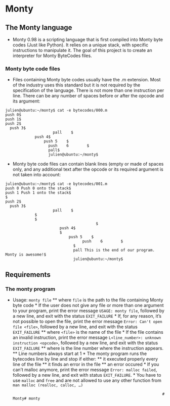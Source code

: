 # Monty

## The Monty language

* Monty 0.98 is a scripting language that is first compiled into Monty byte codes (Just like Python). It relies on a unique stack, with specific instructions to manipulate it. The goal of this project is to create an interpreter for Monty ByteCodes files.

### Monty byte code files

* Files containing Monty byte codes usually have the .m extension. Most of the industry uses this standard but it is not required by the specification of the language. There is not more than one instruction per line. There can be any number of spaces before or after the opcode and its argument:

```
julien@ubuntu:~/monty$ cat -e bytecodes/000.m
push 0$
push 1$
push 2$
  push 3$
                     pall    $
		     push 4$
		         push 5    $
			       push    6        $
			       pall$
			       julien@ubuntu:~/monty$

```
* Monty byte code files can contain blank lines (empty or made of spaces only, and any additional text after the opcode or its required argument is not taken into account:

```
julien@ubuntu:~/monty$ cat -e bytecodes/001.m
push 0 Push 0 onto the stack$
push 1 Push 1 onto the stack$
$
push 2$
  push 3$
                     pall    $
		     $
		     $
		                                $
						push 4$
						$
						    push 5    $
						          push    6        $
							  $
							  pall This is the end of our program. Monty is awesome!$
							  julien@ubuntu:~/monty$

```

## Requirements
### The monty program

* Usage: `monty file`
  	  ** where `file` is the path to the file containing Monty byte code
	  * If the user does not give any file or more than one argument to your program, print the error message `USAGE: monty file`, followed by a new line, and exit with the status `EXIT_FAILURE`
	  * If, for any reason, it’s not possible to open the file, print the error message `Error: Can't open file <file>`, followed by a new line, and exit with the status `EXIT_FAILURE`
	             ** where `<file>` is the name of the file
		     * If the file contains an invalid instruction, print the error message `L<line_number>: unknown instruction <opcode>`, followed by a new line, and exit with the status `EXIT_FAILURE`
		               ** where is the line number where the instruction appears.
			       	   ** Line numbers always start at 1
				   * The monty program runs the bytecodes line by line and stop if either:
				                ** it executed properly every line of the file
						    ** it finds an error in the file
						        ** an error occured
							* If you can’t malloc anymore, print the error message `Error: malloc failed`, followed by a new line, and exit with status `EXIT_FAILURE`.
							* You have to use `malloc` and `free` and are not allowed to use any other function from `man malloc (realloc, calloc, …)`


      							      	           	                    # Monty# monty

